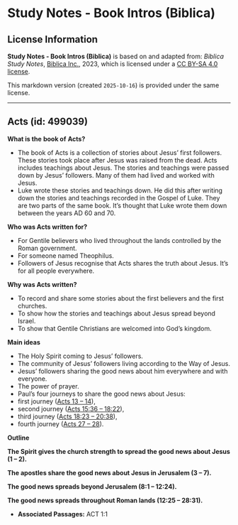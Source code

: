 # Study Notes - Book Intros (Biblica)

## License Information

**Study Notes - Book Intros (Biblica)** is based on and adapted from: _Biblica Study Notes_, [Biblica Inc.](https://www.biblica.com/), 2023, which is licensed under a [CC BY-SA 4.0 license](https://creativecommons.org/licenses/by-sa/4.0/legalcode.en).

This markdown version (created `2025-10-16`) is provided under the same license.



--------------------------------

## Acts (id: 499039)

**What is the** **book of** **Acts?**

* The book of Acts is a collection of stories about Jesus’ first followers. These stories took place after Jesus was raised from the dead. Acts includes teachings about Jesus. The stories and teachings were passed down by Jesus’ followers. Many of them had lived and worked with Jesus.
* Luke wrote these stories and teachings down. He did this after writing down the stories and teachings recorded in the Gospel of Luke. They are two parts of the same book. It’s thought that Luke wrote them down between the years AD 60 and 70\.

**Who was Acts written for?**

* For Gentile believers who lived throughout the lands controlled by the Roman government.
* For someone named Theophilus.
* Followers of Jesus recognise that Acts shares the truth about Jesus. It’s for all people everywhere.

**Why was Acts written?**

* To record and share some stories about the first believers and the first churches.
* To show how the stories and teachings about Jesus spread beyond Israel.
* To show that Gentile Christians are welcomed into God’s kingdom.

**Main ideas**

* The Holy Spirit coming to Jesus’ followers.
* The community of Jesus’ followers living according to the Way of Jesus.
* Jesus’ followers sharing the good news about him everywhere and with everyone.
* The power of prayer.
* Paul’s four journeys to share the good news about Jesus:
* first journey ([Acts 13 – 14](https://ref.ly/Acts13:1-Acts14:28)),
* second journey ([Acts 15:36 – 18:22](https://ref.ly/Acts15:36-Acts18:22)),
* third journey ([Acts 18:23 – 20:38](https://ref.ly/Acts18:23-Acts20:38)),
* fourth journey ([Acts 27 – 28](https://ref.ly/Acts27:1-Acts28:31)).

**Outline**

**The Spirit gives the church strength to spread the good news about Jesus (1 – 2\).**

**The apostles share the good news about Jesus in Jerusalem (3 – 7\).**

**The good news spreads beyond Jerusalem (8:1 – 12:24\).**

**The good news spreads throughout Roman lands (12:25 – 28:31\).**

* **Associated Passages:** ACT 1:1

